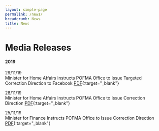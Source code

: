 ```yaml
---
layout: simple-page
permalink: /news/
breadcrumb: News
title: News
---
```


# Media Releases

<h4> <b> 2019 </b> </h4>

29/11/19<br>
Minister for Home Affairs Instructs POFMA Office to Issue Targeted Correction Direction to Facebook [PDF](/documents/media-releases/2019/Nov/POFMA%20Office%20TCD%20Media%20Statement%2029%20Nov%202019.pdf){:target="_blank"}

28/11/19<br>
Minister for Home Affairs Instructs POFMA Office to Issue Correction Direction [PDF](/documents/media-releases/2019/Nov/POFMA%20Office%20Media%20Statement%2028%20Nov%202019.pdf){:target="_blank"}

25/11/19<br>
Minister for Finance Instructs POFMA Office to Issue Correction Direction [PDF](/documents/media-releases/2019/Nov/POFMA%20Office%20Media%20Statement%2025%20Nov%202019.pdf){:target="_blank"}


